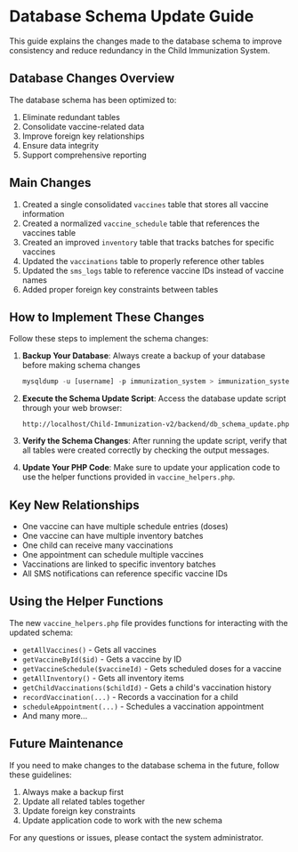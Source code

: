 # Database Schema Update Guide

This guide explains the changes made to the database schema to improve consistency and reduce redundancy in the Child Immunization System.

## Database Changes Overview

The database schema has been optimized to:

1. Eliminate redundant tables
2. Consolidate vaccine-related data
3. Improve foreign key relationships
4. Ensure data integrity
5. Support comprehensive reporting

## Main Changes

1. Created a single consolidated `vaccines` table that stores all vaccine information
2. Created a normalized `vaccine_schedule` table that references the vaccines table
3. Created an improved `inventory` table that tracks batches for specific vaccines
4. Updated the `vaccinations` table to properly reference other tables
5. Updated the `sms_logs` table to reference vaccine IDs instead of vaccine names
6. Added proper foreign key constraints between tables

## How to Implement These Changes

Follow these steps to implement the schema changes:

1. **Backup Your Database**: Always create a backup of your database before making schema changes
   ```sql
   mysqldump -u [username] -p immunization_system > immunization_system_backup.sql
   ```

2. **Execute the Schema Update Script**: Access the database update script through your web browser:
   ```
   http://localhost/Child-Immunization-v2/backend/db_schema_update.php
   ```

3. **Verify the Schema Changes**: After running the update script, verify that all tables were created correctly by checking the output messages.

4. **Update Your PHP Code**: Make sure to update your application code to use the helper functions provided in `vaccine_helpers.php`.

## Key New Relationships

- One vaccine can have multiple schedule entries (doses)
- One vaccine can have multiple inventory batches
- One child can receive many vaccinations
- One appointment can schedule multiple vaccines
- Vaccinations are linked to specific inventory batches
- All SMS notifications can reference specific vaccine IDs

## Using the Helper Functions

The new `vaccine_helpers.php` file provides functions for interacting with the updated schema:

- `getAllVaccines()` - Gets all vaccines
- `getVaccineById($id)` - Gets a vaccine by ID
- `getVaccineSchedule($vaccineId)` - Gets scheduled doses for a vaccine
- `getAllInventory()` - Gets all inventory items
- `getChildVaccinations($childId)` - Gets a child's vaccination history
- `recordVaccination(...)` - Records a vaccination for a child
- `scheduleAppointment(...)` - Schedules a vaccination appointment
- And many more...

## Future Maintenance

If you need to make changes to the database schema in the future, follow these guidelines:

1. Always make a backup first
2. Update all related tables together
3. Update foreign key constraints
4. Update application code to work with the new schema

For any questions or issues, please contact the system administrator. 